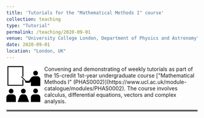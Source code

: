 ```yaml
---
title: 'Tutorials for the "Mathematical Methods I" course'
collection: teaching
type: "Tutorial"
permalink: /teaching/2020-09-01
venue: "University College London, Department of Physics and Astronomy"
date: 2020-09-01
location: "London, UK"
---
```


<img align="left" src="../images/workshop.png" width="90px" style="margin-right: 10px;">
Convening and demonstrating of weekly tutorials as part of the 15-credit 1st-year undergraduate course ["Mathematical Methods I" (PHAS0002)](https://www.ucl.ac.uk/module-catalogue/modules/PHAS0002). The course involves calculus, differential equations, vectors and complex analysis.

<hr style="border:2px solid gray">